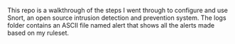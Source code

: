 This repo is a walkthrough of the steps I went through to configure and use Snort, an open source intrusion detection and prevention system. 
The logs folder contains an ASCII file named alert that shows all the alerts made based on my ruleset. 
